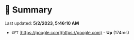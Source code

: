 # 📖 Summary
Last updated: **5/2/2023, 5:46:10 AM**

- `GET` [https://google.com](https://google.com) - **Up** (174ms)
